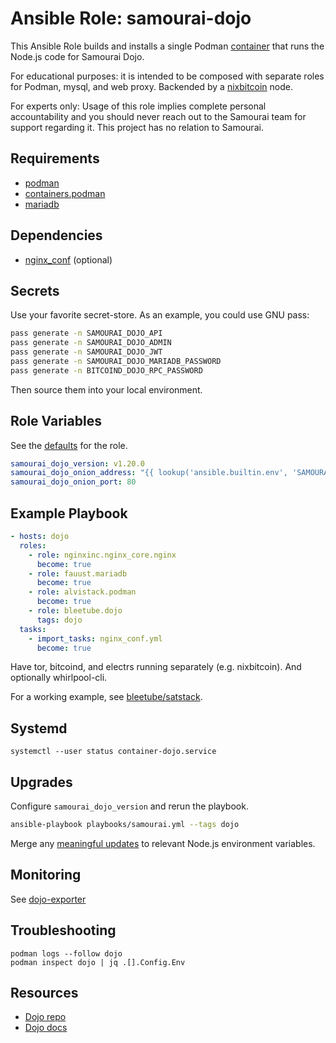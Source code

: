 # Ansible Role: samourai-dojo

This Ansible Role builds and installs a single Podman [container](https://github.com/samourai/docker) that runs the Node.js code for Samourai Dojo.

For educational purposes: it is intended to be composed with separate roles for Podman, mysql, and web proxy. Backended by a [nixbitcoin](https://github.com/fort-nix/nix-bitcoin) node. 

For experts only: Usage of this role implies complete personal accountability and you should never reach out to the Samourai team for support regarding it. This project has no relation to Samourai.

## Requirements

* [podman](docs/PODMAN.md)
* [containers.podman](https://github.com/containers/ansible-podman-collections)
* [mariadb](docs/DATABASE.md)

## Dependencies

* [nginx_conf](docs/NGINX.md) (optional)

## Secrets

Use your favorite secret-store. As an example, you could use GNU pass:

```bash
pass generate -n SAMOURAI_DOJO_API
pass generate -n SAMOURAI_DOJO_ADMIN
pass generate -n SAMOURAI_DOJO_JWT
pass generate -n SAMOURAI_DOJO_MARIADB_PASSWORD
pass generate -n BITCOIND_DOJO_RPC_PASSWORD
```

Then source them into your local environment.

## Role Variables

See the [defaults](defaults/main.yml) for the role.

```yaml
samourai_dojo_version: v1.20.0
samourai_dojo_onion_address: "{{ lookup('ansible.builtin.env', 'SAMOURAI_DOJO_ONION') }}"
samourai_dojo_onion_port: 80
```

## Example Playbook

```yaml
- hosts: dojo
  roles:
    - role: nginxinc.nginx_core.nginx
      become: true
    - role: fauust.mariadb
      become: true
    - role: alvistack.podman
      become: true
    - role: bleetube.dojo
      tags: dojo
  tasks:
    - import_tasks: nginx_conf.yml
      become: true
```

Have tor, bitcoind, and electrs running separately (e.g. nixbitcoin). And optionally whirlpool-cli.

For a working example, see [bleetube/satstack](https://github.com/bleetube/satstack).

## Systemd

```
systemctl --user status container-dojo.service
```

## Upgrades

Configure `samourai_dojo_version` and rerun the playbook.

```bash
ansible-playbook playbooks/samourai.yml --tags dojo
```

Merge any [meaningful updates](https://code.samourai.io/dojo/samourai-dojo/-/tree/master/docker/my-dojo/node) to relevant Node.js environment variables.

## Monitoring

See [dojo-exporter](https://github.com/bleetube/dojo_exporter)

## Troubleshooting

```
podman logs --follow dojo
podman inspect dojo | jq .[].Config.Env
```

## Resources

* [Dojo repo](https://code.samourai.io/dojo/samourai-dojo)
* [Dojo docs](https://docs.samourai.io/en/dojo)
